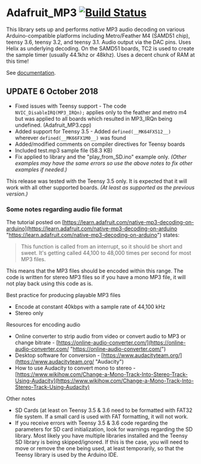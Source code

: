 # Adafruit_MP3 [![Build Status](https://travis-ci.com/adafruit/Adafruit_MP3.svg?branch=master)](https://travis-ci.com/adafruit/Adafruit_MP3)

This library sets up and performs *native* MP3 audio decoding on various Arduino-compatible platforms including Metro/Feather M4 (SAMD51 chip), teensy 3.6, teensy 3.2, and teensy 3.1. Audio output via the DAC pins. Uses Helix as underlying decoding. On the SAMD51 boards, TC2 is used to create the sample timer (usually 44.1khz or 48khz). Uses a decent chunk of RAM at this time!

See [documentation](https://adafruit.github.io/Adafruit_MP3/classAdafruit__mp3.html).

## UPDATE 6 October 2018 ##

- Fixed issues with Teensy support - The code `NVIC_DisableIRQ(MP3_IRQn);` applies only to the feather and metro m4 but was applied to all boards which resulted in MP3\_IRQn being undefined. (Adafruit\_MP3.cpp)
- Added support for Teensy 3.5 - Added `defined(__MK64FX512__)` wherever `defined(__MK66FX1M0__)` was found
- Added/modified comments on compiler directives for Teensy boards
- Included test.mp3 sample file (58.3 KB)
- Fix applied to library and the "play_from_SD.ino" example only. *(Other examples may have the same errors so use the above notes to fix other examples if needed.)*

This release was tested with the Teensy 3.5 only. It is expected that it will work with all other supported boards. *(At least as supported as the previous version.)*

### Some notes regarding audio file format ###

The tutorial posted on [https://learn.adafruit.com/native-mp3-decoding-on-arduino](https://learn.adafruit.com/native-mp3-decoding-on-arduino "https://learn.adafruit.com/native-mp3-decoding-on-arduino") states:
> This function is called from an interrupt, so it should be short and sweet. It's getting called 44,100 to 48,000 times per second for most MP3 files.
 
This means that the MP3 files should be encoded within this range. The code is written for stereo MP3 files so if you have a mono MP3 file, it will not play back using this code as is.

Best practice for producing playable MP3 files

- Encode at constant 40kbps with a sample rate of 44,100 kHz
- Stereo only

Resources for encoding audio

- Online converter to strip audio from video or convert audio to MP3 or change bitrate - [https://online-audio-converter.com/](https://online-audio-converter.com/ "https://online-audio-converter.com/")
- Desktop software for conversion - [https://www.audacityteam.org/](https://www.audacityteam.org/ "Audacity")
- How to use Audacity to convert mono to stereo - [https://www.wikihow.com/Change-a-Mono-Track-Into-Stereo-Track-Using-Audacity](https://www.wikihow.com/Change-a-Mono-Track-Into-Stereo-Track-Using-Audacity)

Other notes



- SD Cards (at least on Teensy 3.5 & 3.6 need to be formatted with FAT32 file system. If a small card is used with FAT formatting, it will not work.
- If you receive errors with Teensy 3.5 & 3.6 code regarding the parameters for SD card initialization, look for warnings regarding the SD library. Most likely you have multiple libraries installed and the Teensy SD library is being skipped/ignored. If this is the case, you will need to move or remove the one being used, at least temporarily, so that the Teensy library is used by the Arduino IDE.



